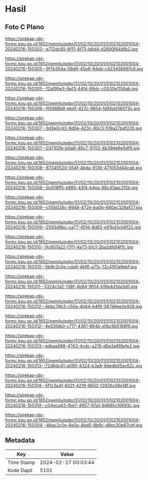 # Hasil

## Foto C Plano

https://sirekap-obj-formc.kpu.go.id/1652/pemilu/pdpr/51/02/10/20/01/5102102001004-20240216-150303--a712dc85-6f11-4f73-b6d4-d2690f44dfb2.jpg

https://sirekap-obj-formc.kpu.go.id/1652/pemilu/pdpr/51/02/10/20/01/5102102001004-20240216-150305--9f7b354a-08d6-45e6-94eb-c423456997c6.jpg

https://sirekap-obj-formc.kpu.go.id/1652/pemilu/pdpr/51/02/10/20/01/5102102001004-20240216-150305--12af95e3-9af3-44fd-99dc-c0530e1158ab.jpg

https://sirekap-obj-formc.kpu.go.id/1652/pemilu/pdpr/51/02/10/20/01/5102102001004-20240216-150306--f0fd68b9-ebd1-427c-9854-fd95dd36073c.jpg

https://sirekap-obj-formc.kpu.go.id/1652/pemilu/pdpr/51/02/10/20/01/5102102001004-20240216-150307--3d3e0c43-9d0e-423c-80c3-519a27bdf235.jpg

https://sirekap-obj-formc.kpu.go.id/1652/pemilu/pdpr/51/02/10/20/01/5102102001004-20240216-150307--0371f2fe-b0a8-48c7-9703-4b39de6e5df9.jpg

https://sirekap-obj-formc.kpu.go.id/1652/pemilu/pdpr/51/02/10/20/01/5102102001004-20240216-150308--87345520-054f-4bda-9136-471053d44cab.jpg

https://sirekap-obj-formc.kpu.go.id/1652/pemilu/pdpr/51/02/10/20/01/5102102001004-20240216-150308--0c818ff5-e885-43f4-b4ea-98c41aac2f5b.jpg

https://sirekap-obj-formc.kpu.go.id/1652/pemilu/pdpr/51/02/10/20/01/5102102001004-20240216-150309--c55b028c-8948-472e-ba0b-680ac328af27.jpg

https://sirekap-obj-formc.kpu.go.id/1652/pemilu/pdpr/51/02/10/20/01/5102102001004-20240216-150309--2593d9bc-ca77-45fd-8d83-e91bd3cb6f22.jpg

https://sirekap-obj-formc.kpu.go.id/1652/pemilu/pdpr/51/02/10/20/01/5102102001004-20240216-150310--9c807a22-f7f1-4a73-b1c1-2ba2dfd14f1c.jpg

https://sirekap-obj-formc.kpu.go.id/1652/pemilu/pdpr/51/02/10/20/01/5102102001004-20240216-150310--0b9c2c0e-cda9-4bf6-a71c-12c4161a9ebf.jpg

https://sirekap-obj-formc.kpu.go.id/1652/pemilu/pdpr/51/02/10/20/01/5102102001004-20240216-150311--5324c1d2-138f-4b84-9f04-b19e4d1da3d0.jpg

https://sirekap-obj-formc.kpu.go.id/1652/pemilu/pdpr/51/02/10/20/01/5102102001004-20240216-150312--4bbc74b3-c50a-4b64-b4f8-06748ee2e928.jpg

https://sirekap-obj-formc.kpu.go.id/1652/pemilu/pdpr/51/02/10/20/01/5102102001004-20240216-150312--4e53fdb0-c717-4361-864b-d1bc9b5168f6.jpg

https://sirekap-obj-formc.kpu.go.id/1652/pemilu/pdpr/51/02/10/20/01/5102102001004-20240216-150313--adbaa988-4743-4cdc-a219-d6e2e8f8efe2.jpg

https://sirekap-obj-formc.kpu.go.id/1652/pemilu/pdpr/51/02/10/20/01/5102102001004-20240216-150313--72d6dc41-a090-4324-b3a8-9dedb05ac62c.jpg

https://sirekap-obj-formc.kpu.go.id/1652/pemilu/pdpr/51/02/10/20/01/5102102001004-20240216-150314--5f1c3a4f-602f-4219-9650-f2926c08e18f.jpg

https://sirekap-obj-formc.kpu.go.id/1652/pemilu/pdpr/51/02/10/20/01/5102102001004-20240216-150314--c04eca43-fbe7-4957-97a1-9d685cf6693c.jpg

https://sirekap-obj-formc.kpu.go.id/1652/pemilu/pdpr/51/02/10/20/01/5102102001004-20240216-150304--46ac2c0e-8e5e-4bd0-8b6c-d8ec30e67cef.jpg


## Metadata

| Key        | Value               |
| ---------- | ------------------- |
| Time Stamp | 2024-02-27 00:03:44 |
| Kode Dapil | 5101                |



